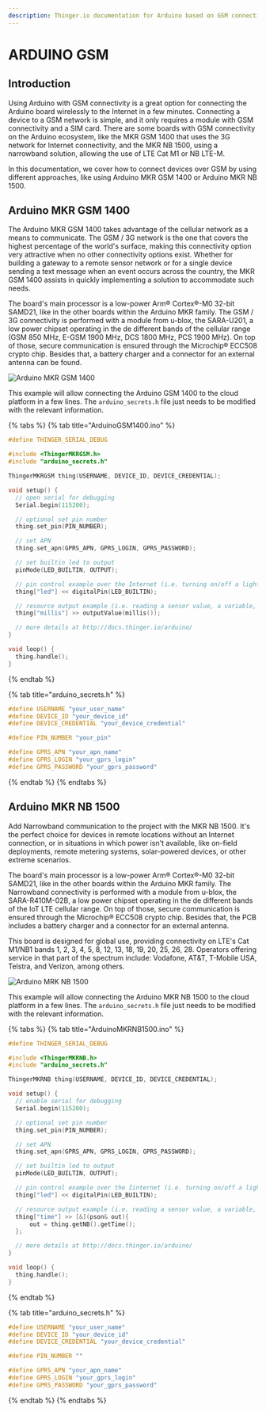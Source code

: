 ```yaml
---
description: Thinger.io documentation for Arduino based on GSM connectivity
---
```


# ARDUINO GSM

## Introduction

Using Arduino with GSM connectivity is a great option for connecting the Arduino board wirelessly to the Internet in a few minutes. Connecting a device to a GSM network is simple, and it only requires a module with GSM connectivity and a SIM card. There are some boards with GSM connectivity on the Arduino ecosystem, like the MKR GSM 1400 that uses the 3G network for Internet connectivity, and the MKR NB 1500, using a narrowband solution, allowing the use of LTE Cat M1 or NB LTE-M.

In this documentation, we cover how to connect devices over GSM by using different approaches, like using Arduino MKR GSM 1400 or Arduino MKR NB 1500.

## Arduino MKR GSM 1400

The Arduino MKR GSM 1400 takes advantage of the cellular network as a means to communicate. The GSM / 3G network is the one that covers the highest percentage of the world's surface, making this connectivity option very attractive when no other connectivity options exist. Whether for building a gateway to a remote sensor network or for a single device sending a text message when an event occurs across the country, the MKR GSM 1400 assists in quickly implementing a solution to accommodate such needs.

The board's main processor is a low-power Arm® Cortex®-M0 32-bit SAMD21, like in the other boards within the Arduino MKR family. The GSM / 3G connectivity is performed with a module from u-blox, the SARA-U201, a low power chipset operating in the de different bands of the cellular range (GSM 850 MHz, E-GSM 1900 MHz, DCS 1800 MHz, PCS 1900 MHz). On top of those, secure communication is ensured through the Microchip® ECC508 crypto chip. Besides that, a battery charger and a connector for an external antenna can be found.

![Arduino MKR GSM 1400](<../.gitbook/assets/image (306).png>)

This example will allow connecting the Arduino GSM 1400 to the cloud platform in a few lines. The `arduino_secrets.h` file just needs to be modified with the relevant information.

{% tabs %}
{% tab title="ArduinoGSM1400.ino" %}
```cpp
#define THINGER_SERIAL_DEBUG

#include <ThingerMKRGSM.h>
#include "arduino_secrets.h"

ThingerMKRGSM thing(USERNAME, DEVICE_ID, DEVICE_CREDENTIAL);

void setup() {
  // open serial for debugging
  Serial.begin(115200);

  // optional set pin number
  thing.set_pin(PIN_NUMBER);

  // set APN
  thing.set_apn(GPRS_APN, GPRS_LOGIN, GPRS_PASSWORD);

  // set builtin led to output
  pinMode(LED_BUILTIN, OUTPUT);

  // pin control example over the Internet (i.e. turning on/off a light, a relay, etc)
  thing["led"] << digitalPin(LED_BUILTIN);

  // resource output example (i.e. reading a sensor value, a variable, etc)
  thing["millis"] >> outputValue(millis());

  // more details at http://docs.thinger.io/arduino/
}

void loop() {
  thing.handle();
}
```
{% endtab %}

{% tab title="arduino_secrets.h" %}
```cpp
#define USERNAME "your_user_name"
#define DEVICE_ID "your_device_id"
#define DEVICE_CREDENTIAL "your_device_credential"

#define PIN_NUMBER "your_pin"

#define GPRS_APN "your_apn_name"
#define GPRS_LOGIN "your_gprs_login"
#define GPRS_PASSWORD "your_gprs_password"
```
{% endtab %}
{% endtabs %}

## Arduino MKR NB 1500

Add Narrowband communication to the project with the MKR NB 1500. It's the perfect choice for devices in remote locations without an Internet connection, or in situations in which power isn't available, like on-field deployments, remote metering systems, solar-powered devices, or other extreme scenarios.

The board's main processor is a low-power Arm® Cortex®-M0 32-bit SAMD21, like in the other boards within the Arduino MKR family. The Narrowband connectivity is performed with a module from u-blox, the SARA-R410M-02B, a low power chipset operating in the de different bands of the IoT LTE cellular range. On top of those, secure communication is ensured through the Microchip® ECC508 crypto chip. Besides that, the PCB includes a battery charger and a connector for an external antenna.

This board is designed for global use, providing connectivity on LTE's Cat M1/NB1 bands 1, 2, 3, 4, 5, 8, 12, 13, 18, 19, 20, 25, 26, 28. Operators offering service in that part of the spectrum include: Vodafone, AT\&T, T-Mobile USA, Telstra, and Verizon, among others.

![Arduino MRK NB 1500](<../.gitbook/assets/image (278).png>)

This example will allow connecting the Arduino MKR NB 1500 to the cloud platform in a few lines. The `arduino_secrets.h` file just needs to be modified with the relevant information.

{% tabs %}
{% tab title="ArduinoMKRNB1500.ino" %}
```cpp
#define THINGER_SERIAL_DEBUG

#include <ThingerMKRNB.h>
#include "arduino_secrets.h"

ThingerMKRNB thing(USERNAME, DEVICE_ID, DEVICE_CREDENTIAL);

void setup() {
  // enable serial for debugging
  Serial.begin(115200);

  // optional set pin number
  thing.set_pin(PIN_NUMBER);

  // set APN
  thing.set_apn(GPRS_APN, GPRS_LOGIN, GPRS_PASSWORD);

  // set builtin led to output
  pinMode(LED_BUILTIN, OUTPUT);

  // pin control example over the Iinternet (i.e. turning on/off a light, a relay, etc)
  thing["led"] << digitalPin(LED_BUILTIN);

  // resource output example (i.e. reading a sensor value, a variable, etc)
  thing["time"] >> [&](pson& out){
      out = thing.getNB().getTime();
  };

  // more details at http://docs.thinger.io/arduino/
}

void loop() {
  thing.handle();
}
```
{% endtab %}

{% tab title="arduino_secrets.h" %}
```cpp
#define USERNAME "your_user_name"
#define DEVICE_ID "your_device_id"
#define DEVICE_CREDENTIAL "your_device_credential"

#define PIN_NUMBER ""

#define GPRS_APN "your_apn_name"
#define GPRS_LOGIN "your_gprs_login"
#define GPRS_PASSWORD "your_gprs_password"
```
{% endtab %}
{% endtabs %}

